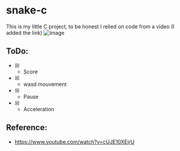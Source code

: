 # snake-c
This is my little C project, to be honest I relied on code from a video (I added the link)
![image](https://user-images.githubusercontent.com/79057640/214579268-af22eef6-dc63-4530-a8d1-953e1b9bc700.png)

## ToDo:
- [x] - Score
- [x] - wasd mouvement
- [x] - Pause
- [x] - Acceleration

## Reference:
- https://www.youtube.com/watch?v=cUJE10XEjrU
